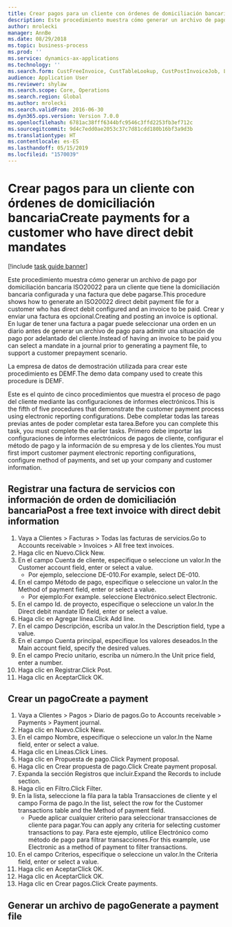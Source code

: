 ```yaml
---
title: Crear pagos para un cliente con órdenes de domiciliación bancaria
description: Este procedimiento muestra cómo generar un archivo de pago por domiciliación bancaria ISO20022 para un cliente que tiene la domiciliación bancaria configurada y una factura que debe pagarse.
author: mrolecki
manager: AnnBe
ms.date: 08/29/2018
ms.topic: business-process
ms.prod: ''
ms.service: dynamics-ax-applications
ms.technology: ''
ms.search.form: CustFreeInvoice, CustTableLookup, CustPostInvoiceJob, LedgerJournalTable, LedgerJournalTransCustPaym, SysQueryForm, CustPaymProposalEdit, BankAccountTableLookUp
audience: Application User
ms.reviewer: shylaw
ms.search.scope: Core, Operations
ms.search.region: Global
ms.author: mrolecki
ms.search.validFrom: 2016-06-30
ms.dyn365.ops.version: Version 7.0.0
ms.openlocfilehash: 6781ac38fff6344bfc9546c3ffd2253fb3ef712c
ms.sourcegitcommit: 9d4c7edd0ae2053c37c7d81cdd180b16bf3a9d3b
ms.translationtype: HT
ms.contentlocale: es-ES
ms.lasthandoff: 05/15/2019
ms.locfileid: "1570039"
---
```

# <a name="create-payments-for-a-customer-who-have-direct-debit-mandates"></a><span data-ttu-id="50996-103">Crear pagos para un cliente con órdenes de domiciliación bancaria</span><span class="sxs-lookup"><span data-stu-id="50996-103">Create payments for a customer who have direct debit mandates</span></span>

[!include [task guide banner](../../includes/task-guide-banner.md)]

<span data-ttu-id="50996-104">Este procedimiento muestra cómo generar un archivo de pago por domiciliación bancaria ISO20022 para un cliente que tiene la domiciliación bancaria configurada y una factura que debe pagarse.</span><span class="sxs-lookup"><span data-stu-id="50996-104">This procedure shows how to generate an ISO20022 direct debit payment file for a customer who has direct debit configured and an invoice to be paid.</span></span> <span data-ttu-id="50996-105">Crear y enviar una factura es opcional.</span><span class="sxs-lookup"><span data-stu-id="50996-105">Creating and posting an invoice is optional.</span></span> <span data-ttu-id="50996-106">En lugar de tener una factura a pagar puede seleccionar una orden en un diario antes de generar un archivo de pago para admitir una situación de pago por adelantado del cliente.</span><span class="sxs-lookup"><span data-stu-id="50996-106">Instead of having an invoice to be paid you can select a mandate in a journal prior to generating a payment file, to support a customer prepayment scenario.</span></span>



<span data-ttu-id="50996-107">La empresa de datos de demostración utilizada para crear este procedimiento es DEMF.</span><span class="sxs-lookup"><span data-stu-id="50996-107">The demo data company used to create this procedure is DEMF.</span></span>



<span data-ttu-id="50996-108">Este es el quinto de cinco procedimientos que muestra el proceso de pago del cliente mediante las configuraciones de informes electrónicos.</span><span class="sxs-lookup"><span data-stu-id="50996-108">This is the fifth of five procedures that demonstrate the customer payment process using electronic reporting configurations.</span></span> <span data-ttu-id="50996-109">Debe completar todas las tareas previas antes de poder completar esta tarea.</span><span class="sxs-lookup"><span data-stu-id="50996-109">Before you can complete this task, you must complete the earlier tasks.</span></span> <span data-ttu-id="50996-110">Primero debe importar las configuraciones de informes electrónicos de pagos de cliente, configurar el método de pago y la información de su empresa y de los clientes.</span><span class="sxs-lookup"><span data-stu-id="50996-110">You must first import customer payment electronic reporting configurations, configure method of payments, and set up your company and customer information.</span></span> 


## <a name="post-a-free-text-invoice-with-direct-debit-information"></a><span data-ttu-id="50996-111">Registrar una factura de servicios con información de orden de domiciliación bancaria</span><span class="sxs-lookup"><span data-stu-id="50996-111">Post a free text invoice with direct debit information</span></span>
1. <span data-ttu-id="50996-112">Vaya a Clientes > Facturas > Todas las facturas de servicios.</span><span class="sxs-lookup"><span data-stu-id="50996-112">Go to Accounts receivable > Invoices > All free text invoices.</span></span>
2. <span data-ttu-id="50996-113">Haga clic en Nuevo.</span><span class="sxs-lookup"><span data-stu-id="50996-113">Click New.</span></span>
3. <span data-ttu-id="50996-114">En el campo Cuenta de cliente, especifique o seleccione un valor.</span><span class="sxs-lookup"><span data-stu-id="50996-114">In the Customer account field, enter or select a value.</span></span>
    * <span data-ttu-id="50996-115">Por ejemplo, seleccione DE-010.</span><span class="sxs-lookup"><span data-stu-id="50996-115">For example, select DE-010.</span></span>  
4. <span data-ttu-id="50996-116">En el campo Método de pago, especifique o seleccione un valor.</span><span class="sxs-lookup"><span data-stu-id="50996-116">In the Method of payment field, enter or select a value.</span></span>
    * <span data-ttu-id="50996-117">Por ejemplo:</span><span class="sxs-lookup"><span data-stu-id="50996-117">For example.</span></span> <span data-ttu-id="50996-118">seleccione Electrónico.</span><span class="sxs-lookup"><span data-stu-id="50996-118">select Electronic.</span></span>  
5. <span data-ttu-id="50996-119">En el campo Id. de proyecto, especifique o seleccione un valor.</span><span class="sxs-lookup"><span data-stu-id="50996-119">In the Direct debit mandate ID field, enter or select a value.</span></span>
6. <span data-ttu-id="50996-120">Haga clic en Agregar línea.</span><span class="sxs-lookup"><span data-stu-id="50996-120">Click Add line.</span></span>
7. <span data-ttu-id="50996-121">En el campo Descripción, escriba un valor.</span><span class="sxs-lookup"><span data-stu-id="50996-121">In the Description field, type a value.</span></span>
8. <span data-ttu-id="50996-122">En el campo Cuenta principal, especifique los valores deseados.</span><span class="sxs-lookup"><span data-stu-id="50996-122">In the Main account field, specify the desired values.</span></span>
9. <span data-ttu-id="50996-123">En el campo Precio unitario, escriba un número.</span><span class="sxs-lookup"><span data-stu-id="50996-123">In the Unit price field, enter a number.</span></span>
10. <span data-ttu-id="50996-124">Haga clic en Registrar.</span><span class="sxs-lookup"><span data-stu-id="50996-124">Click Post.</span></span>
11. <span data-ttu-id="50996-125">Haga clic en Aceptar</span><span class="sxs-lookup"><span data-stu-id="50996-125">Click OK.</span></span>

## <a name="create-a-payment"></a><span data-ttu-id="50996-126">Crear un pago</span><span class="sxs-lookup"><span data-stu-id="50996-126">Create a payment</span></span>
1. <span data-ttu-id="50996-127">Vaya a Clientes > Pagos > Diario de pagos.</span><span class="sxs-lookup"><span data-stu-id="50996-127">Go to Accounts receivable > Payments > Payment journal.</span></span>
2. <span data-ttu-id="50996-128">Haga clic en Nuevo.</span><span class="sxs-lookup"><span data-stu-id="50996-128">Click New.</span></span>
3. <span data-ttu-id="50996-129">En el campo Nombre, especifique o seleccione un valor.</span><span class="sxs-lookup"><span data-stu-id="50996-129">In the Name field, enter or select a value.</span></span>
4. <span data-ttu-id="50996-130">Haga clic en Líneas.</span><span class="sxs-lookup"><span data-stu-id="50996-130">Click Lines.</span></span>
5. <span data-ttu-id="50996-131">Haga clic en Propuesta de pago.</span><span class="sxs-lookup"><span data-stu-id="50996-131">Click Payment proposal.</span></span>
6. <span data-ttu-id="50996-132">Haga clic en Crear propuesta de pago.</span><span class="sxs-lookup"><span data-stu-id="50996-132">Click Create payment proposal.</span></span>
7. <span data-ttu-id="50996-133">Expanda la sección Registros que incluir.</span><span class="sxs-lookup"><span data-stu-id="50996-133">Expand the Records to include section.</span></span>
8. <span data-ttu-id="50996-134">Haga clic en Filtro.</span><span class="sxs-lookup"><span data-stu-id="50996-134">Click Filter.</span></span>
9. <span data-ttu-id="50996-135">En la lista, seleccione la fila para la tabla Transacciones de cliente y el campo Forma de pago.</span><span class="sxs-lookup"><span data-stu-id="50996-135">In the list, select the row for the Customer transactions table and the Method of payment field.</span></span>
    * <span data-ttu-id="50996-136">Puede aplicar cualquier criterio para seleccionar transacciones de cliente para pagar.</span><span class="sxs-lookup"><span data-stu-id="50996-136">You can apply any criteria for selecting customer transactions to pay.</span></span> <span data-ttu-id="50996-137">Para este ejemplo, utilice Electrónico como método de pago para filtrar transacciones.</span><span class="sxs-lookup"><span data-stu-id="50996-137">For this example, use Electronic as a method of payment to filter transactions.</span></span>  
10. <span data-ttu-id="50996-138">En el campo Criterios, especifique o seleccione un valor.</span><span class="sxs-lookup"><span data-stu-id="50996-138">In the Criteria field, enter or select a value.</span></span>
11. <span data-ttu-id="50996-139">Haga clic en Aceptar</span><span class="sxs-lookup"><span data-stu-id="50996-139">Click OK.</span></span>
12. <span data-ttu-id="50996-140">Haga clic en Aceptar</span><span class="sxs-lookup"><span data-stu-id="50996-140">Click OK.</span></span>
13. <span data-ttu-id="50996-141">Haga clic en Crear pagos.</span><span class="sxs-lookup"><span data-stu-id="50996-141">Click Create payments.</span></span>

## <a name="generate-a-payment-file"></a><span data-ttu-id="50996-142">Generar un archivo de pago</span><span class="sxs-lookup"><span data-stu-id="50996-142">Generate a payment file</span></span>

